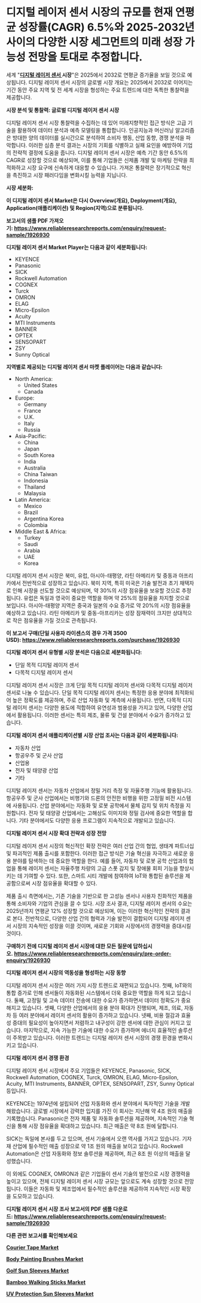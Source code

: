 <p><h1>디지털 레이저 센서 시장의 규모를 현재 연평균 성장률(CAGR) 6.5%와 2025-2032년 사이의 다양한 시장 세그먼트의 미래 성장 가능성 전망을 토대로 추정합니다.</h1></p><p>세계 "<strong><a href="https://www.reliableresearchreports.com/digital-laser-sensor-r1926930?utm_campaign=106&utm_medium=8&utm_source=Github&utm_content=ia&utm_term=05042025&utm_id=digital-laser-sensor">디지털 레이저 센서&nbsp;</a></strong><strong>시장</strong>"은 2025에서 2032로 연평균 증가율을 보일 것으로 예상됩니다. 디지털 레이저 센서 시장의 글로벌 시장 개요는 2025에서 2032로 이어지는 기간 동안 주요 지역 및 전 세계 시장을 형성하는 주요 트렌드에 대한 독특한 통찰력을 제공합니다.</p>
<p><strong>시장 분석 및 통찰력: 글로벌 디지털 레이저 센서 시장</strong></p>
<p><p>디지털 레이저 센서 시장 통찰력을 수집하는 데 있어 미래지향적인 접근 방식은 고급 기술을 활용하여 데이터 분석과 예측 모델링을 통합합니다. 인공지능과 머신러닝 알고리즘은 방대한 양의 데이터를 실시간으로 분석하여 소비자 행동, 산업 동향, 경쟁 분석을 파악합니다. 이러한 심층 분석 결과는 시장의 기회를 식별하고 실패 요인을 예방하여 기업의 전략적 결정에 도움을 줍니다. 디지털 레이저 센서 시장은 예측 기간 동안 6.5%의 CAGR로 성장할 것으로 예상되며, 이를 통해 기업들은 신제품 개발 및 마케팅 전략을 최적화하고 시장 요구에 신속하게 대응할 수 있습니다. 가져온 통찰력은 장기적으로 혁신을 촉진하고 시장 패러다임을 변화시킬 능력을 지닙니다.</p><a href="%7CAUTHORITHY_DOMAIN_URL%7C?utm_campaign=106&utm_medium=8&utm_source=Github&utm_content=ia&utm_term=05042025&utm_id=digital-laser-sensor"></a></p>
<p><strong>시장 세분화:</strong></p>
<p><strong>이 디지털 레이저 센서 Market은 다시 Overview(개요), Deployment(개요), Application(애플리케이션) 및 Region(지역)으로 분류됩니다.</strong></p>
<p><strong>보고서의 샘플 PDF 가져오기:&nbsp;<a href="https://www.reliableresearchreports.com/enquiry/request-sample/1926930?utm_campaign=106&utm_medium=8&utm_source=Github&utm_content=ia&utm_term=05042025&utm_id=digital-laser-sensor">https://www.reliableresearchreports.com/enquiry/request-sample/1926930</a></strong><strong></strong></p>
<p><strong>디지털 레이저 센서 Market Player는 다음과 같이 세분화됩니다:</strong></p>
<p><ul><li>KEYENCE</li><li>Panasonic</li><li>SICK</li><li>Rockwell Automation</li><li>COGNEX</li><li>Turck</li><li>OMRON</li><li>ELAG</li><li>Micro-Epsilon</li><li>Acuity</li><li>MTI Instruments</li><li>BANNER</li><li>OPTEX</li><li>SENSOPART</li><li>ZSY</li><li>Sunny Optical</li></ul></p>
<p><strong>지역별로 제공되는 디지털 레이저 센서 마켓 플레이어는 다음과 같습니다:</strong></p>
<p><ul>
    <li>
        North America:
        <ul>
            <li>United States</li>
            <li>Canada</li>
        </ul>
    </li>
    <li>
        Europe:
        <ul>
            <li>Germany</li>
            <li>France</li>
            <li>U.K.</li>
            <li>Italy</li>
            <li>Russia</li>
        </ul>
    </li>
    <li>
        Asia-Pacific:
        <ul>
            <li>China</li>
            <li>Japan</li>
            <li>South Korea</li>
            <li>India</li>
            <li>Australia</li>
            <li>China Taiwan</li>
            <li>Indonesia</li>
            <li>Thailand</li>
            <li>Malaysia</li>
        </ul>
    </li>
    <li>
        Latin America:
        <ul>
            <li>Mexico</li>
            <li>Brazil</li>
            <li>Argentina Korea</li>
            <li>Colombia</li>
        </ul>
    </li>
    <li>
        Middle East & Africa:
        <ul>
            <li>Turkey</li>
            <li>Saudi</li>
            <li>Arabia</li>
            <li>UAE</li>
            <li>Korea</li>
        </ul>
    </li>
    </ul></p>
<p><p>디지털 레이저 센서 시장은 북미, 유럽, 아시아-태평양, 라틴 아메리카 및 중동과 아프리카에서 전반적으로 성장하고 있습니다. 북미 지역, 특히 미국은 기술 발전과 초기 채택자로 인해 시장을 선도할 것으로 예상되며, 약 30%의 시장 점유율을 보유할 것으로 추정됩니다. 유럽은 독일과 영국이 중요한 역할을 하며 약 25%의 점유율을 차지할 것으로 보입니다. 아시아-태평양 지역은 중국과 일본의 수요 증가로 약 20%의 시장 점유율을 예상하고 있습니다. 라틴 아메리카 및 중동-아프리카는 성장 잠재력이 크지만 상대적으로 작은 점유율을 가질 것으로 관측됩니다.</p></p>
<p><strong>이 보고서 구매(단일 사용자 라이센스의 경우 가격 3500 USD):&nbsp;<a href="https://www.reliableresearchreports.com/purchase/1926930?utm_campaign=106&utm_medium=8&utm_source=Github&utm_content=ia&utm_term=05042025&utm_id=digital-laser-sensor">https://www.reliableresearchreports.com/purchase/1926930</a></strong></p>
<p><strong>디지털 레이저 센서 유형별 시장 분석은 다음으로 세분화됩니다:</strong></p>
<p><ul><li>단일 목적 디지털 레이저 센서</li><li>다목적 디지털 레이저 센서</li></ul></p>
<p><p>디지털 레이저 센서 시장은 크게 단일 목적 디지털 레이저 센서와 다목적 디지털 레이저 센서로 나눌 수 있습니다. 단일 목적 디지털 레이저 센서는 특정한 응용 분야에 최적화되어 높은 정확도를 제공하며, 주로 산업 자동화 및 계측에 사용됩니다. 반면, 다목적 디지털 레이저 센서는 다양한 용도에 적합하여 유연성과 범용성을 가지고 있어, 다양한 산업에서 활용됩니다. 이러한 센서는 특히 제조, 물류 및 건설 분야에서 수요가 증가하고 있습니다.</p></p>
<p><strong>디지털 레이저 센서 애플리케이션별 시장 산업 조사는 다음과 같이 세분화됩니다:</strong></p>
<p><ul><li>자동차 산업</li><li>항공우주 및 군사 산업</li><li>산업용</li><li>전자 및 태양광 산업</li><li>기타</li></ul></p>
<p><p>디지털 레이저 센서는 자동차 산업에서 정밀 거리 측정 및 자율주행 기능에 활용됩니다. 항공우주 및 군사 산업에서는 비행기와 드론의 안전한 비행을 위한 고정밀 비전 시스템에 사용됩니다. 산업 분야에서는 자동화 및 로봇 공학에서 물체 감지 및 위치 측정을 지원합니다. 전자 및 태양광 산업에서는 고해상도 이미지와 정밀 검사에 중요한 역할을 합니다. 기타 분야에서도 다양한 응용 프로그램이 지속적으로 개발되고 있습니다.</p></p>
<p><strong>디지털 레이저 센서 시장 확대 전략과 성장 전망</strong></p>
<p><p>디지털 레이저 센서 시장의 혁신적인 확장 전략은 여러 산업 간의 협업, 생태계 파트너십 및 파괴적인 제품 출시를 포함한다. 이러한 접근 방식은 기술 혁신을 자극하고 새로운 응용 분야를 탐색하는 데 중요한 역할을 한다. 예를 들어, 자동차 및 로봇 공학 산업과의 협업을 통해 레이저 센서는 자율주행 차량의 고급 스폿 감지 및 장애물 회피 기능을 향상시키는 데 기여할 수 있다. 또한, 스마트 시티 개발에 참여하여 IoT와 통합된 솔루션을 제공함으로써 시장 점유율을 확대할 수 있다.</p><p>제품 출시 측면에서는, 기존 기술을 기반으로 한 고성능 센서나 사용자 친화적인 제품을 통해 소비자와 기업의 관심을 끌 수 있다. 시장 조사 결과, 디지털 레이저 센서의 수요는 2025년까지 연평균 12% 성장할 것으로 예상되며, 이는 이러한 혁신적인 전략의 결과로 본다. 전반적으로, 다양한 산업 간의 협력과 기술 발전이 결합되어 디지털 레이저 센서 시장의 지속적인 성장을 이끌 것이며, 새로운 기회와 시장에서의 경쟁력을 증대시킬 것이다.</p></p>
<p><strong>구매하기 전에 디지털 레이저 센서 시장에 대한 모든 질문에 답하십시오.&nbsp;<a href="https://www.reliableresearchreports.com/enquiry/pre-order-enquiry/1926930?utm_campaign=106&utm_medium=8&utm_source=Github&utm_content=ia&utm_term=05042025&utm_id=digital-laser-sensor">https://www.reliableresearchreports.com/enquiry/pre-order-enquiry/1926930</a></strong><strong></strong></p>
<p><strong>디지털 레이저 센서 시장의 역동성을 형성하는 시장 동향</strong></p>
<p><p>디지털 레이저 센서 시장은 여러 가지 시장 트렌드로 재편되고 있습니다. 첫째, IoT와의 통합 증가로 인해 센서들이 자동화된 시스템에서 더욱 중요한 역할을 하게 되고 있습니다. 둘째, 고정밀 및 고속 데이터 전송에 대한 수요가 증가하면서 데이터 정확도가 중요해지고 있습니다. 셋째, 다양한 산업에서의 응용 분야 확대가 진행되며, 제조, 의료, 자동차 등 여러 분야에서 레이저 센서의 활용이 증가하고 있습니다. 넷째, 비용 절감과 효율성 증대의 필요성이 높아지면서 저렴하고 내구성이 강한 센서에 대한 관심이 커지고 있습니다. 마지막으로, 지속 가능한 기술에 대한 수요가 증가하며 에너지 효율적인 솔루션이 주목받고 있습니다. 이러한 트렌드는 디지털 레이저 센서 시장의 경쟁 환경을 변화시키고 있습니다.</p></p>
<p><strong>디지털 레이저 센서 경쟁 환경</strong></p>
<p><p>디지털 레이저 센서 시장에서 주요 기업들은 KEYENCE, Panasonic, SICK, Rockwell Automation, COGNEX, Turck, OMRON, ELAG, Micro-Epsilon, Acuity, MTI Instruments, BANNER, OPTEX, SENSOPART, ZSY, Sunny Optical 등입니다. </p><p>KEYENCE는 1974년에 설립되어 산업 자동화와 센서 분야에서 독자적인 기술을 개발해왔습니다. 글로벌 시장에서 강력한 입지를 가진 이 회사는 지난해 약 4조 원의 매출을 기록했습니다. Panasonic은 전자 제품 및 자동화 솔루션을 제공하며, 지속적인 기술 혁신을 통해 시장 점유율을 확대하고 있습니다. 최근 매출은 약 8조 원에 달합니다.</p><p>SICK는 독일에 본사를 두고 있으며, 센서 기술에서 오랜 역사를 가지고 있습니다. 기자재 산업에 필수적인 매출 성장으로 약 1조 원의 매출을 보이고 있습니다. Rockwell Automation은 산업 자동화와 정보 솔루션을 제공하며, 최근 8조 원 이상의 매출을 달성했습니다. </p><p>이 외에도 COGNEX, OMRON과 같은 기업들이 센서 기술의 발전으로 시장 경쟁력을 높이고 있으며, 전체 디지털 레이저 센서 시장 규모는 앞으로도 계속 성장할 것으로 전망됩니다. 이들은 자동화 및 제조업에서 필수적인 솔루션을 제공하여 지속적인 시장 확장을 도모하고 있습니다.</p></p>
<p><strong>디지털 레이저 센서 시장 조사 보고서의 PDF 샘플 다운로드:&nbsp;<a href="https://www.reliableresearchreports.com/enquiry/request-sample/1926930?utm_campaign=106&utm_medium=8&utm_source=Github&utm_content=ia&utm_term=05042025&utm_id=digital-laser-sensor">https://www.reliableresearchreports.com/enquiry/request-sample/1926930</a></strong></p>
<p><strong></strong></p>
<p><strong></strong></p>
<p><strong></strong></p>
<p><strong></strong></p>
<p><strong>다른 관련 보고서를 확인해보세요</strong></p>
<p><strong><p><a href="https://github.com/minakibanov/Market-Research-Report-List-1/blob/main/courier-tape-market.md?utm_campaign=106&utm_medium=8&utm_source=Github&utm_content=ia&utm_term=05042025&utm_id=digital-laser-sensor">Courier Tape Market</a></p><p><a href="https://github.com/warshatulang0/Market-Research-Report-List-1/blob/main/body-painting-brushes-market.md?utm_campaign=106&utm_medium=8&utm_source=Github&utm_content=ia&utm_term=05042025&utm_id=digital-laser-sensor">Body Painting Brushes Market</a></p><p><a href="https://github.com/yepezkommakp/Market-Research-Report-List-1/blob/main/golf-sun-sleeves-market.md?utm_campaign=106&utm_medium=8&utm_source=Github&utm_content=ia&utm_term=05042025&utm_id=digital-laser-sensor">Golf Sun Sleeves Market</a></p><p><a href="https://github.com/gripeluigstt/Market-Research-Report-List-1/blob/main/bamboo-walking-sticks-market.md?utm_campaign=106&utm_medium=8&utm_source=Github&utm_content=ia&utm_term=05042025&utm_id=digital-laser-sensor">Bamboo Walking Sticks Market</a></p><p><a href="https://github.com/syiqvanyo/Market-Research-Report-List-1/blob/main/uv-protection-sun-sleeves-market.md?utm_campaign=106&utm_medium=8&utm_source=Github&utm_content=ia&utm_term=05042025&utm_id=digital-laser-sensor">UV Protection Sun Sleeves Market</a></p></strong></p>